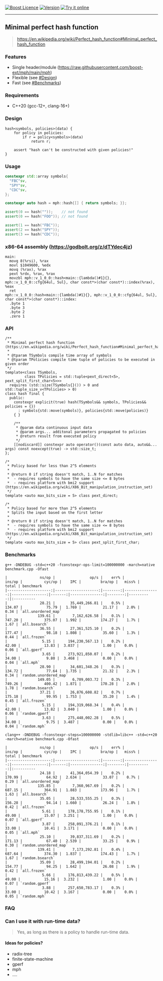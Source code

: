 <a href="http://www.boost.org/LICENSE_1_0.txt" target="_blank">![Boost Licence](http://img.shields.io/badge/license-boost-blue.svg)</a>
<a href="https://github.com/boost-ext/mph/releases" target="_blank">![Version](https://badge.fury.io/gh/boost-ext%2Fmph.svg)</a>
<a href="https://godbolt.org/z/dTYdec4jz">![Try it online](https://img.shields.io/badge/try%20it-online-blue.svg)</a>

---------------------------------------

## Minimal perfect hash function

> https://en.wikipedia.org/wiki/Perfect_hash_function#Minimal_perfect_hash_function

### Features

- Single header/module (https://raw.githubusercontent.com/boost-ext/mph/main/mph)
- Flexible (see [#Design](#design))
- Fast (see [#Benchmarks](#benchmarks))

### Requirements

- C++20 (gcc-12+, clang-16+)

### Design

```
hash<symbols, policies>(data) {
    for policy in policies:
        if r = policy<symbols>(data)
            return r;

    assert "hash can't be constructed with given policies!"
}
```

### Usage

```cpp
constexpr std::array symbols{
  "FBC"sv,
  "SPY"sv,
  "CDC"sv,
};

constexpr auto hash = mph::hash{[] { return symbols; }};

assert(0 == hash(""));    // not found
assert(0 == hash("FOO")); // not found

assert(1 == hash("FBC"));
assert(2 == hash("SPY"));
assert(3 == hash("CDC"));
```

### x86-64 assembly (https://godbolt.org/z/dTYdec4jz)

```
main:
  movq 8(%rsi), %rax
  movl $1049600, %edx
  movq (%rax), %rax
  pext %rdx, %rax, %rax
  movzbl mph::v_1_0_0::hash<main::{lambda()#1}{}, mph::v_1_0_0::cfg{64ul, 5ul}, char const*>(char const*)::index(%rax), %eax
  ret
mph::v_1_0_0::hash<main::{lambda()#1}{}, mph::v_1_0_0::cfg{64ul, 5ul}, char const*>(char const*)::index:
  .byte 1
  .byte 3
  .byte 2
  .zero 1
```

### API

```
/**
 * Minimal perfect hash function (https://en.wikipedia.org/wiki/Perfect_hash_function#Minimal_perfect_hash_function)
 *
 * @tparam TSymbols compile time array of symbols
 * @tparam TPolicies compile time tuple of policies to be executed in given order
 */
template<class TSymbols,
         class TPolicies = std::tuple<pext_direct<5>, pext_split_first_char<5>>>
  requires (std::size(TSymbols{}()) > 0 and std::tuple_size_v<TPolicies> > 0)
class hash final {
  public:
    constexpr explicit(true) hash(TSymbols&& symbols, TPolicies&& policies = {})
      : symbols{std::move(symbols)}, policies{std::move(policies)}
    { }

    /**
     * @param data continuous input data
     * @param args... additonal parameters propagated to policies
     * @return result from executed policy
     */
    [[nodiscard]] constexpr auto operator()(const auto data, auto&&... args) const noexcept(true) -> std::size_t;
};
```

```
/*
 * Policy based for less than 2^5 elements
 *
 * @return 0 if string doesn't match, 1..N for matches
 *  - requires symbols to have the same size <= 8 bytes
 *  - requires platform with bmi2 support (https://en.wikipedia.org/wiki/X86_Bit_manipulation_instruction_set)
 */
template <auto max_bits_size = 5> class pext_direct;

/*
 * Policy based for more than 2^5 elements
 * Splits the input based on the first letter
 *
 * @return 0 if string doesn't match, 1..N for matches
 *  - requires symbols to have the same size <= 8 bytes
 *  - requires platform with bmi2 support (https://en.wikipedia.org/wiki/X86_Bit_manipulation_instruction_set)
 */
template <auto max_bits_size = 5> class pext_split_first_char;
```

### Benchmarks

```
g++ -DNDEBUG -std=c++20 -fconstexpr-ops-limit=100000000 -march=native benchmark.cpp -Ofast

|               ns/op |                op/s |    err% |          ins/op |          cyc/op |    IPC |         bra/op |   miss% |     total | benchmark
|--------------------:|--------------------:|--------:|----------------:|----------------:|-------:|---------------:|--------:|----------:|:----------
|               28.21 |       35,449,266.81 |    0.5% |          134.07 |           75.79 |  1.769 |          21.17 |    2.0% |      0.34 | `all.unordered_map`
|              139.61 |        7,162,626.58 |    0.1% |          747.20 |          375.07 |  1.992 |         174.27 |    1.7% |      1.67 | `all.bsearch`
|               36.55 |       27,361,525.10 |    0.2% |          177.47 |           98.18 |  1.808 |          35.60 |    1.3% |      0.44 | `all.frozen`
|                5.15 |      194,230,567.13 |    0.2% |           42.00 |           13.83 |  3.037 |           1.00 |    0.0% |      0.06 | `all.gperf`
|                3.65 |      273,921,850.07 |    0.2% |           34.00 |            9.80 |  3.468 |           0.00 |    0.0% |      0.04 | `all.mph`
|               28.90 |       34,601,348.26 |    0.3% |          134.72 |           77.64 |  1.735 |          21.32 |    2.3% |      0.34 | `random.unordered_map`
|              149.05 |        6,709,003.72 |    0.3% |          749.26 |          400.42 |  1.871 |         170.28 |    2.0% |      1.78 | `random.bsearch`
|               37.21 |       26,876,608.82 |    0.7% |          175.18 |           99.95 |  1.753 |          35.20 |    1.4% |      0.45 | `all.frozen`
|                5.15 |      194,319,068.34 |    0.4% |           42.00 |           13.82 |  3.040 |           1.00 |    0.0% |      0.06 | `random.gperf`
|                3.63 |      275,448,002.28 |    0.5% |           34.00 |            9.75 |  3.487 |           0.00 |    0.0% |      0.04 | `random.mph`
```

```
clang++ -DNDEBUG -fconstexpr-steps=100000000 -stdlib=libc++ -std=c++20 -march=native benchmark.cpp -Ofast

|               ns/op |                op/s |    err% |          ins/op |          cyc/op |    IPC |         bra/op |   miss% |     total | benchmark
|--------------------:|--------------------:|--------:|----------------:|----------------:|-------:|---------------:|--------:|----------:|:----------
|               24.18 |       41,364,054.39 |    0.2% |          170.99 |           64.92 |  2.634 |          33.07 |    0.7% |      0.29 | `all.unordered_map`
|              135.85 |        7,360,967.69 |    0.2% |          687.15 |          364.91 |  1.883 |         173.96 |    1.7% |      1.63 | `all.bsearch`
|               35.05 |       28,533,555.25 |    0.3% |          156.28 |           94.14 |  1.660 |          26.24 |    1.8% |      0.42 | `all.frozen`
|                5.61 |      178,178,755.95 |    0.1% |           49.00 |           15.07 |  3.251 |           1.00 |    0.0% |      0.07 | `all.gperf`
|                3.87 |      258,091,376.21 |    0.1% |           33.00 |           10.41 |  3.171 |           0.00 |    0.0% |      0.05 | `all.mph`
|               25.10 |       39,837,311.69 |    0.2% |          171.13 |           67.40 |  2.539 |          33.25 |    0.9% |      0.30 | `random.unordered_map`
|              139.41 |        7,173,292.81 |    0.4% |          687.64 |          374.30 |  1.837 |         174.43 |    1.7% |      1.67 | `random.bsearch`
|               35.09 |       28,499,194.01 |    0.2% |          154.77 |           94.25 |  1.642 |          26.08 |    1.9% |      0.42 | `all.frozen`
|                5.66 |      176,813,439.22 |    0.5% |           49.00 |           15.16 |  3.232 |           1.00 |    0.0% |      0.07 | `random.gperf`
|                3.88 |      257,650,783.17 |    0.3% |           33.00 |           10.42 |  3.167 |           0.00 |    0.0% |      0.05 | `random.mph`
```

### FAQ

### Can I use it with run-time data?

> Yes, as long as there is a policy to handle run-time data.

#### Ideas for policies?

- radix-tree
- finite-state-machine
- gperf
- mph
- ....
